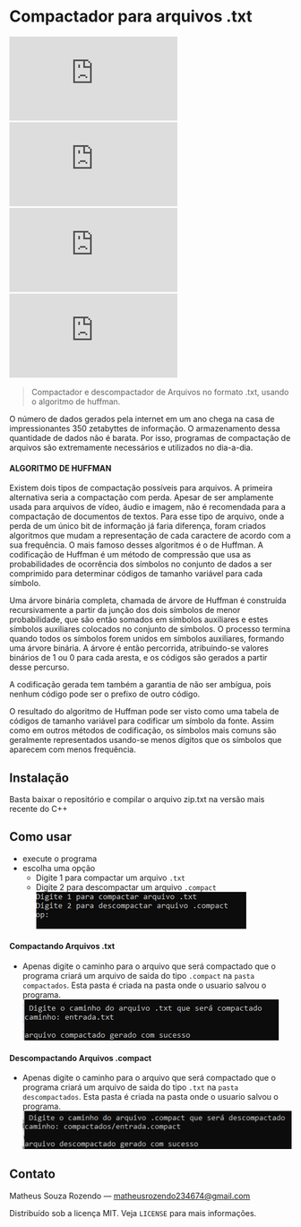 

# Compactador para arquivos .txt
![GitHub repo size](https://img.shields.io/github/repo-size/Matheus-Souza-Rozendo/Compactador_de_arquivos.txt)
![GitHub](https://img.shields.io/github/license/Matheus-Souza-Rozendo/Compactador_de_arquivos.txt)
![GitHub language count](https://img.shields.io/github/languages/count/Matheus-Souza-Rozendo/Compactador_de_arquivos.txt)
![GitHub top language](https://img.shields.io/github/languages/top/Matheus-Souza-Rozendo/Compactador_de_arquivos.txt)
> Compactador e descompactador de Arquivos no formato .txt, usando o algoritmo de huffman.


O número de dados gerados pela internet em um ano chega na casa de impressionantes 350 zetabyttes de informação. O armazenamento dessa quantidade de dados não é barata. Por isso, programas de compactação de arquivos são extremamente necessários e utilizados no dia-a-dia.

#### ALGORITMO DE HUFFMAN

Existem dois tipos de compactação possíveis para arquivos. A primeira alternativa seria a compactação com perda. Apesar de ser amplamente usada para arquivos de vídeo, áudio e imagem, não é recomendada para a compactação de documentos de textos.
Para esse tipo de arquivo, onde a perda de um único bit de informação já faria diferença, foram criados algoritmos que mudam a representação de cada caractere de acordo com a sua frequência. O mais famoso desses algoritmos é o de Huffman.
A codificação de Huffman é um método de compressão que usa as probabilidades de ocorrência dos símbolos no conjunto de dados a ser comprimido para determinar códigos de tamanho variável para cada símbolo.


Uma árvore binária completa, chamada de árvore de Huffman é construída recursivamente a partir da junção dos dois símbolos de menor probabilidade, que são então somados em símbolos auxiliares e estes símbolos auxiliares colocados no conjunto de símbolos. O processo termina quando todos os símbolos forem unidos em símbolos auxiliares, formando uma árvore binária. A árvore é então percorrida, atribuindo-se valores binários de 1 ou 0 para cada aresta, e os códigos são gerados a partir desse percurso.


A codificação gerada tem também a garantia de não ser ambígua, pois nenhum código pode ser o prefixo de outro código.

O resultado do algoritmo de Huffman pode ser visto como uma tabela de códigos de tamanho variável para codificar um símbolo da fonte. Assim como em outros métodos de codificação, os símbolos mais comuns são geralmente representados usando-se menos dígitos que os símbolos que aparecem com menos frequência.


## Instalação
Basta baixar o repositório e compilar o arquivo zip.txt na versão mais recente do C++

## Como usar
* execute o programa
* escolha uma opção
    * Digite 1 para compactar um arquivo `.txt`
    * Digite 2 para descompactar um arquivo `.compact`
![](https://raw.githubusercontent.com/Matheus-Souza-Rozendo/Compactador_de_arquivos.txt/main/documenta%C3%A7%C3%A3o/prints/print_1.png)
#### Compactando Arquivos .txt
* Apenas digite o caminho para o arquivo que será compactado que o programa criará um arquivo de saida do tipo `.compact` na `pasta compactados`. Esta pasta é criada na pasta onde o usuario salvou o programa.
![](https://raw.githubusercontent.com/Matheus-Souza-Rozendo/Compactador_de_arquivos.txt/main/documenta%C3%A7%C3%A3o/prints/print_2.png)
#### Descompactando Arquivos .compact
* Apenas digite o caminho para o arquivo que será compactado que o programa criará um arquivo de saida do tipo `.txt` na `pasta descompactados`. Esta pasta é criada na pasta onde o usuario salvou o programa.
![](https://raw.githubusercontent.com/Matheus-Souza-Rozendo/Compactador_de_arquivos.txt/main/documenta%C3%A7%C3%A3o/prints/print_3.png)


## Contato
Matheus Souza Rozendo –– matheusrozendo234674@gmail.com

Distribuído sob a licença MIT. Veja `LICENSE` para mais informações.




